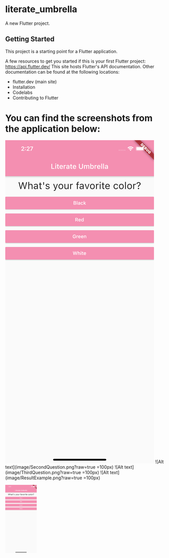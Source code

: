 # literate_umbrella

A new Flutter project.

## Getting Started

This project is a starting point for a Flutter application.

A few resources to get you started if this is your first Flutter project:
https://api.flutter.dev/
This site hosts Flutter's API documentation. Other documentation can be found at the following locations:
* flutter.dev (main site)
* Installation
* Codelabs
* Contributing to Flutter

# You can find the screenshots from the application below:
![Alt text](image/FirstQuestion.png?raw=true) 
![Alt text](image/SecondQuestion.png?raw=true =100px)
![Alt text](image/ThirdQuestion.png?raw=true =100px)
![Alt text](image/ResultExample.png?raw=true =100px)

<img src="image/FirstQuestion.png" width="100">